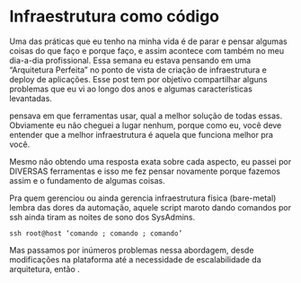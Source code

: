 # Infraestrutura como código

Uma das práticas que eu tenho na minha vida é de parar e pensar algumas coisas do que faço e porque faço, e assim acontece com também no meu dia-a-dia profissional. Essa semana eu estava pensando em uma “Arquitetura Perfeita” no ponto de vista de criação de infraestrutura e deploy de aplicações. Esse post tem por objetivo compartilhar alguns problemas que eu vi ao longo dos anos e algumas características levantadas.

 pensava em que ferramentas usar, qual a melhor solução de todas essas. Obviamente eu não cheguei a lugar nenhum, porque como eu, você deve entender que a melhor infraestrutura é aquela que funciona melhor pra você.

Mesmo não obtendo uma resposta exata sobre cada aspecto, eu passei por DIVERSAS ferramentas e isso me fez pensar novamente porque fazemos assim e o fundamento de algumas coisas.

Pra quem gerenciou ou ainda gerencia infraestrutura física (bare-metal) lembra das dores da automação, aquele script maroto dando comandos por ssh ainda tiram as noites de sono dos SysAdmins.

```shell
ssh root@host ‘comando ; comando ; comando’
```

Mas passamos por inúmeros problemas nessa abordagem, desde modificações na plataforma até a necessidade de escalabilidade da arquitetura, então .
